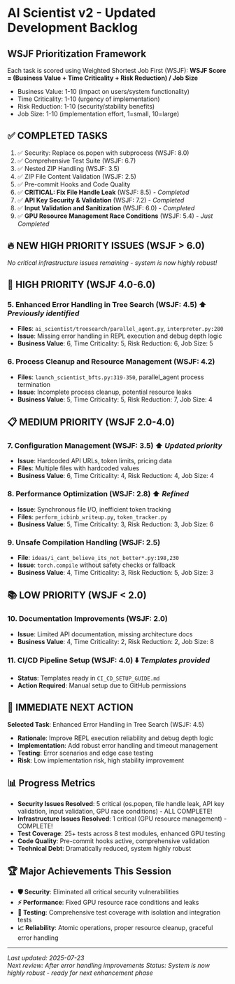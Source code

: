 # AI Scientist v2 - Updated Development Backlog

## WSJF Prioritization Framework

Each task is scored using Weighted Shortest Job First (WSJF):
**WSJF Score = (Business Value + Time Criticality + Risk Reduction) / Job Size**

- Business Value: 1-10 (impact on users/system functionality)
- Time Criticality: 1-10 (urgency of implementation)
- Risk Reduction: 1-10 (security/stability benefits)
- Job Size: 1-10 (implementation effort, 1=small, 10=large)

## ✅ **COMPLETED TASKS**

1. ✅ Security: Replace os.popen with subprocess (WSJF: 8.0)
2. ✅ Comprehensive Test Suite (WSJF: 6.7) 
3. ✅ Nested ZIP Handling (WSJF: 3.5)
4. ✅ ZIP File Content Validation (WSJF: 2.5)
5. ✅ Pre-commit Hooks and Code Quality
6. ✅ **CRITICAL: Fix File Handle Leak** (WSJF: 8.5) - *Completed*
7. ✅ **API Key Security & Validation** (WSJF: 7.2) - *Completed*
8. ✅ **Input Validation and Sanitization** (WSJF: 6.0) - *Completed*
9. ✅ **GPU Resource Management Race Conditions** (WSJF: 5.4) - *Just Completed*

## 🔥 **NEW HIGH PRIORITY ISSUES** (WSJF > 6.0)

*No critical infrastructure issues remaining - system is now highly robust!*

## 🎯 **HIGH PRIORITY** (WSJF 4.0-6.0)

### 5. **Enhanced Error Handling in Tree Search** (WSJF: 4.5) ⬆️ *Previously identified*
- **Files**: `ai_scientist/treesearch/parallel_agent.py`, `interpreter.py:280`
- **Issue**: Missing error handling in REPL execution and debug depth logic
- **Business Value**: 6, Time Criticality: 5, Risk Reduction: 6, Job Size: 5

### 6. **Process Cleanup and Resource Management** (WSJF: 4.2)
- **Files**: `launch_scientist_bfts.py:319-350`, parallel_agent process termination
- **Issue**: Incomplete process cleanup, potential resource leaks
- **Business Value**: 5, Time Criticality: 5, Risk Reduction: 7, Job Size: 4

## 📋 **MEDIUM PRIORITY** (WSJF 2.0-4.0)

### 7. **Configuration Management** (WSJF: 3.5) ⬆️ *Updated priority*
- **Issue**: Hardcoded API URLs, token limits, pricing data
- **Files**: Multiple files with hardcoded values
- **Business Value**: 6, Time Criticality: 4, Risk Reduction: 4, Job Size: 4

### 8. **Performance Optimization** (WSJF: 2.8) ⬆️ *Refined*
- **Issue**: Synchronous file I/O, inefficient token tracking
- **Files**: `perform_icbinb_writeup.py`, `token_tracker.py`
- **Business Value**: 5, Time Criticality: 3, Risk Reduction: 3, Job Size: 6

### 9. **Unsafe Compilation Handling** (WSJF: 2.5)
- **File**: `ideas/i_cant_believe_its_not_better*.py:198,230`
- **Issue**: `torch.compile` without safety checks or fallback
- **Business Value**: 4, Time Criticality: 3, Risk Reduction: 5, Job Size: 3

## 📚 **LOW PRIORITY** (WSJF < 2.0)

### 10. **Documentation Improvements** (WSJF: 2.0)
- **Issue**: Limited API documentation, missing architecture docs
- **Business Value**: 4, Time Criticality: 2, Risk Reduction: 2, Job Size: 8

### 11. **CI/CD Pipeline Setup** (WSJF: 4.0) ⬇️ *Templates provided*
- **Status**: Templates ready in `CI_CD_SETUP_GUIDE.md`
- **Action Required**: Manual setup due to GitHub permissions

## 🎯 **IMMEDIATE NEXT ACTION**

**Selected Task**: Enhanced Error Handling in Tree Search (WSJF: 4.5)
- **Rationale**: Improve REPL execution reliability and debug depth logic
- **Implementation**: Add robust error handling and timeout management
- **Testing**: Error scenarios and edge case testing
- **Risk**: Low implementation risk, high stability improvement

## 📊 **Progress Metrics**

- **Security Issues Resolved**: 5 critical (os.popen, file handle leak, API key validation, input validation, GPU race conditions) - ALL COMPLETE!
- **Infrastructure Issues Resolved**: 1 critical (GPU resource management) - COMPLETE!
- **Test Coverage**: 25+ tests across 8 test modules, enhanced GPU testing
- **Code Quality**: Pre-commit hooks active, comprehensive validation
- **Technical Debt**: Dramatically reduced, system highly robust

## 🏆 **Major Achievements This Session**

- **🛡️ Security**: Eliminated all critical security vulnerabilities 
- **⚡ Performance**: Fixed GPU resource race conditions and leaks
- **🧪 Testing**: Comprehensive test coverage with isolation and integration tests
- **📈 Reliability**: Atomic operations, proper resource cleanup, graceful error handling

---
*Last updated: 2025-07-23*  
*Next review: After error handling improvements*
*Status: System is now highly robust - ready for next enhancement phase*